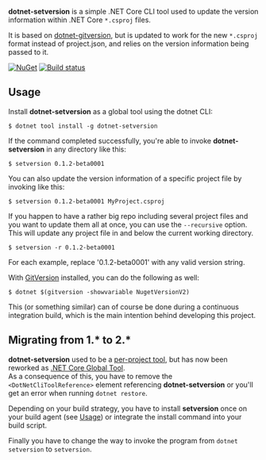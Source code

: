 **dotnet-setversion** is a simple .NET Core CLI tool used to update the version information within .NET Core `*.csproj` files.

It is based on [dotnet-gitversion](https://github.com/ah-/dotnet-gitversion), but is updated to work for the new `*.csproj` format instead of project.json, and relies on the version information being passed to it.

[![NuGet](https://img.shields.io/nuget/v/dotnet-setversion.svg)](https://www.nuget.org/packages/dotnet-setversion)
[![Build status](https://ci.appveyor.com/api/projects/status/5e4apspa6wg86t9n/branch/master?svg=true)](https://ci.appveyor.com/project/TAGC/dotnet-setversion/branch/master)


## Usage

Install **dotnet-setversion** as a global tool using the dotnet CLI:

```
$ dotnet tool install -g dotnet-setversion
```

If the command completed successfully, you're able to invoke **dotnet-setversion** in any directory like this:

```
$ setversion 0.1.2-beta0001
```

You can also update the version information of a specific project file by invoking like this:

```
$ setversion 0.1.2-beta0001 MyProject.csproj
```

If you happen to have a rather big repo including several project files and you want to update them all at once, you can use the `--recursive` option.  
This will update any project file in and below the current working directory.

```
$ setversion -r 0.1.2-beta0001
```

For each example, replace '0.1.2-beta0001' with any valid version string.

With [GitVersion](https://github.com/GitTools/GitVersion) installed, you can do the following as well:

```
$ dotnet $(gitversion -showvariable NugetVersionV2)
```

This (or something similar) can of course be done during a continuous integration build, which is the main intention behind developing this project.

## Migrating from 1.* to 2.*

**dotnet-setversion** used to be a [per-project tool](https://docs.microsoft.com/en-us/dotnet/core/tools/extensibility#per-project-based-extensibility), but has now been reworked as [.NET Core Global Tool](https://docs.microsoft.com/en-us/dotnet/core/tools/global-tools).  
As a consequence of this, you have to remove the `<DotNetCliToolReference>` element referencing **dotnet-setversion** or you'll get an error when running `dotnet restore`.

Depending on your build strategy, you have to install **setversion** once on your build agent (see [Usage](#usage)) or integrate the install command into your build script.

Finally you have to change the way to invoke the program from `dotnet setversion` to `setversion`.